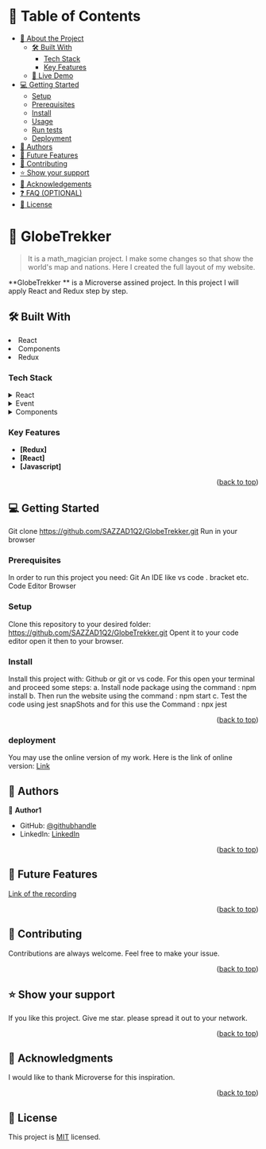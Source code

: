 



# 📗 Table of Contents

- [📖 About the Project](#about-project)
  - [🛠 Built With](#built-with)
    - [Tech Stack](#tech-stack)
    - [Key Features](#key-features)
  - [🚀 Live Demo](#live-demo)
- [💻 Getting Started](#getting-started)
  - [Setup](#setup)
  - [Prerequisites](#prerequisites)
  - [Install](#install)
  - [Usage](#usage)
  - [Run tests](#run-tests)
  - [Deployment](#triangular_flag_on_post-deployment)
- [👥 Authors](#authors)
- [🔭 Future Features](#future-features)
- [🤝 Contributing](#contributing)
- [⭐️ Show your support](#support)
- [🙏 Acknowledgements](#acknowledgements)
- [❓ FAQ (OPTIONAL)](#faq)
- [📝 License](#license)



# 📖 GlobeTrekker <a name="GlobeTrekker"></a>

> It is a math_magician project. I make some changes so that show the world's map and nations. Here I created the full layout of my website.

**GlobeTrekker ** is a Microverse assined project. In this project I will apply React and Redux step by step.

## 🛠 Built With <a name="built-with"></a>
<li>React</li>
<li>Components</li>
<li>Redux</li>

### Tech Stack <a name="tech-stack"></a>


<details>
  <summary>React</summary>
  <ul>
    <li><a href="https://reactjs.org/">react</a></li>
  </ul>
</details>

<details>
  <summary>Event</summary>
  <ul>
    <li><a href="https://expressjs.com/">Route</a></li>
  </ul>
</details>

<details>
<summary>Components</summary>
  <ul>
    <li><a href="https://www.postgresql.org/">Components</a></li>
  </ul>
</details>

<!-- Features -->

### Key Features <a name="key-features"></a>



- **[Redux]**
- **[React]**
- **[Javascript]**

<p align="right">(<a href="#readme-top">back to top</a>)</p>

<!-- GETTING STARTED -->

## 💻 Getting Started <a name="getting-started"></a>

Git clone https://github.com/SAZZAD1Q2/GlobeTrekker.git
Run in your browser

### Prerequisites

In order to run this project you need:
Git
An IDE like vs code . bracket etc.
Code Editor
Browser

### Setup

Clone this repository to your desired folder: https://github.com/SAZZAD1Q2/GlobeTrekker.git
Opent it to your code editor
open it then to your browser.


### Install

Install this project with:
Github or git or vs code. For this open your terminal and proceed some steps:
a. Install node package using the command : npm install
b. Then run the website using the command : npm start
c. Test the code using jest snapShots and for this use the Command : npx jest

<p align="right">(<a href="#readme-top">back to top</a>)</p>

### deployment

You may use the online version of my work. Here is the link of online version: [Link](https://globe-trekker.vercel.app/)


<!-- AUTHORS -->

## 👥 Authors <a name="authors"></a>


👤 **Author1**

- GitHub: [@githubhandle](https://github.com/SAZZAD1Q2/GlobeTrekker.git)
- LinkedIn: [LinkedIn](https://www.linkedin.com/in/sazzad3y/)


<p align="right">(<a href="#readme-top">back to top</a>)</p>

<!-- FUTURE FEATURES -->

## 🔭 Future Features <a name="future-features"></a>
[Link of the recording](https://www.loom.com/share/6d9aa4fb7042449fafeae3d76544c9ad?sid=972552a3-cb8a-41ef-b837-2a5ed6e51796)
<p align="right">(<a href="#readme-top">back to top</a>)</p>

<!-- CONTRIBUTING -->

## 🤝 Contributing <a name="contributing"></a>
Contributions are always welcome. Feel free to make your issue.

<p align="right">(<a href="#readme-top">back to top</a>)</p>

<!-- SUPPORT -->

## ⭐️ Show your support <a name="support"></a>
If you like this project. Give me star. please spread it out to your network.

<p align="right">(<a href="#readme-top">back to top</a>)</p>

<!-- ACKNOWLEDGEMENTS -->

## 🙏 Acknowledgments <a name="acknowledgements"></a>
I would like to thank Microverse for this inspiration.

<p align="right">(<a href="#readme-top">back to top</a>)</p>

## 📝 License <a name="LICENSE"></a>

This project is [MIT](./LICENSE) licensed.

